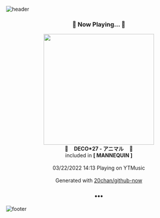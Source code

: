 ![header](https://capsule-render.vercel.app/api?type=wave&height=170&section=header&text=Hi.%20I'm%20SHIFT&fontColor=090707&fontAlignX=45&fontAlignY=65&fontSize=100)

<h3 align="center">🎵 Now Playing... 🎵</h3>
<p align="center">
  <a href="https://music.youtube.com/watch?v=Ua8xhoVcLsg">
    <img width="300" src="https://lh3.googleusercontent.com/8PnoTCZN2JxKna0S-i4nYV9rst7doLwPQg2NgKmqnrMoPpS1sc73FNAu1DzMKYdq5JQ8JwdyIerPSOKP">
  </a>
  <br>
  🎵&nbsp&nbsp&nbsp <b>DECO*27 - アニマル</b> &nbsp&nbsp&nbsp🎵
  <br>
  included in <b>[ MANNEQUIN ]</b>
  
  <br />
  <br />
  03/22/2022 14:13 Playing on YTMusic
  <br />
  <br />
  Generated with <a href="https://github.com/20chan/github-now">20chan/github-now</a>
</p>

<h3 align="center">•••</h3>

![footer](https://capsule-render.vercel.app/api?type=wave&height=150&section=footer)
